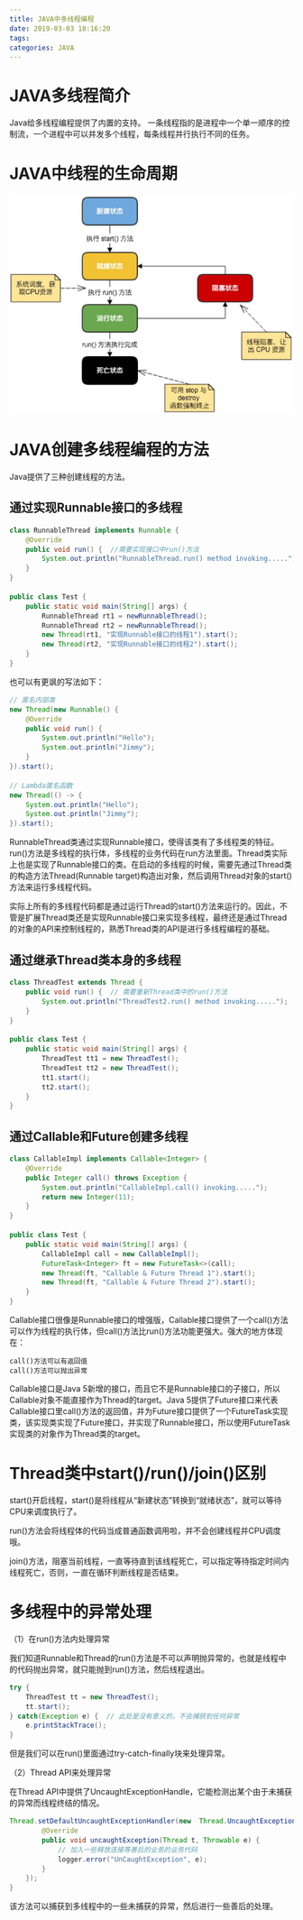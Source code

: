 ```yaml
---
title: JAVA中多线程编程
date: 2019-03-03 18:16:20
tags:
categories: JAVA
---
```


# JAVA多线程简介

Java给多线程编程提供了内置的支持。 一条线程指的是进程中一个单一顺序的控制流，一个进程中可以并发多个线程，每条线程并行执行不同的任务。

# JAVA中线程的生命周期

![](/images/java_thread_1_1.png)

# JAVA创建多线程编程的方法

Java提供了三种创建线程的方法。

## 通过实现Runnable接口的多线程

```java
class RunnableThread implements Runnable {
    @Override
    public void run() {  //需要实现接口中run()方法
        System.out.println("RunnableThread.run() method invoking.....");
    }
}

public class Test {
    public static void main(String[] args) {
        RunnableThread rt1 = newRunnableThread();
        RunnableThread rt2 = newRunnableThread();
        new Thread(rt1, "实现Runnable接口的线程1").start();
        new Thread(rt2, "实现Runnable接口的线程2").start();
    }
}
```

也可以有更飒的写法如下：

```java
// 匿名内部类
new Thread(new Runnable() {
    @Override
    public void run() {
        System.out.println("Hello");
        System.out.println("Jimmy");
    }
}).start();

// Lambda匿名函数
new Thread(() -> {
    System.out.println("Hello");
    System.out.println("Jimmy");
}).start();
```

RunnableThread类通过实现Runnable接口，使得该类有了多线程类的特征。run()方法是多线程的执行体，多线程的业务代码在run方法里面。Thread类实际上也是实现了Runnable接口的类。在启动的多线程的时候，需要先通过Thread类的构造方法Thread(Runnable target)构造出对象，然后调用Thread对象的start()方法来运行多线程代码。

实际上所有的多线程代码都是通过运行Thread的start()方法来运行的。因此，不管是扩展Thread类还是实现Runnable接口来实现多线程，最终还是通过Thread的对象的API来控制线程的，熟悉Thread类的API是进行多线程编程的基础。

## 通过继承Thread类本身的多线程

```java
class ThreadTest extends Thread {
    public void run() {  // 需要重新Thread类中的run()方法
        System.out.println("ThreadTest2.run() method invoking.....");
    }
}

public class Test {
    public static void main(String[] args) {
        ThreadTest tt1 = new ThreadTest();
        ThreadTest tt2 = new ThreadTest();
        tt1.start();
        tt2.start();
    }
}
```

## 通过Callable和Future创建多线程

```java
class CallableImpl implements Callable<Integer> {
    @Override
    public Integer call() throws Exception {
        System.out.println("CallableImpl.call() invoking.....");
        return new Integer(11);
    }
}

public class Test {
    public static void main(String[] args) {
        CallableImpl call = new CallableImpl();
        FutureTask<Integer> ft = new FutureTask<>(call);
        new Thread(ft, "Callable & Future Thread 1").start();
        new Thread(ft, "Callable & Future Thread 2").start();
    }
}
```

Callable接口很像是Runnable接口的增强版，Callable接口提供了一个call()方法可以作为线程的执行体，但call()方法比run()方法功能更强大。强大的地方体现在：

    call()方法可以有返回值
    call()方法可以抛出异常

Callable接口是Java 5新增的接口，而且它不是Runnable接口的子接口，所以Callable对象不能直接作为Thread的target。Java 5提供了Future接口来代表Callable接口里call()方法的返回值，并为Future接口提供了一个FutureTask实现类，该实现类实现了Future接口，并实现了Runnable接口，所以使用FutureTask实现类的对象作为Thread类的target。

# Thread类中start()/run()/join()区别

start()开启线程，start()是将线程从“新建状态”转换到“就绪状态”，就可以等待CPU来调度执行了。

run()方法会将线程体的代码当成普通函数调用啦，并不会创建线程并CPU调度哦。

join()方法，阻塞当前线程，一直等待直到该线程死亡，可以指定等待指定时间内线程死亡，否则，一直在循环判断线程是否结束。

# 多线程中的异常处理

（1）在run()方法内处理异常

我们知道Runnable和Thread的run()方法是不可以声明抛异常的，也就是线程中的代码抛出异常，就只能抛到run()方法，然后线程退出。

```java
try {
    ThreadTest tt = new ThreadTest();
    tt.start();
} catch(Exception e) {  // 此处是没有意义的，不会捕获到任何异常
    e.printStackTrace();
}
```

但是我们可以在run()里面通过try-catch-finally块来处理异常。

（2）Thread API来处理异常

在Thread API中提供了UncaughtExceptionHandle，它能检测出某个由于未捕获的异常而线程终结的情况。

```java
Thread.setDefaultUncaughtExceptionHandler(new  Thread.UncaughtExceptionHandler() {
        @Override
        public void uncaughtException(Thread t, Throwable e) {
            // 加入一些释放连接等善后的业务的业务代码
            logger.error("UnCaughtException", e);
        }
    });
}
```

该方法可以捕获到多线程中的一些未捕获的异常，然后进行一些善后的处理。
